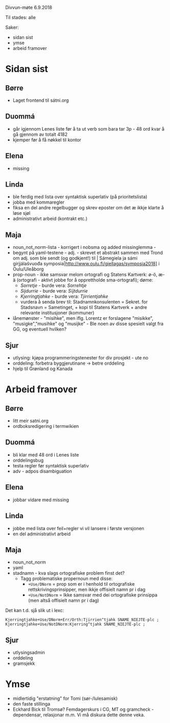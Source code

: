 Divvun-møte 6.9.2018

Til stades: alle

Saker:
* sidan sist
* ymse
* arbeid framover

#  Sidan sist

##  Børre
* Laget frontend til sátni.org

##  Duommá
* går igjennom Lenes liste før å ta ut verb som bara tar 3p - 48 ord kvar å gå
  gjennom av totalt 4182
* kjemper før å få nøkkel til kontor

##  Elena
* missing

##  Linda
* ble ferdig med lista over syntaktisk superlativ (på prioritetslista)
* jobba med kommaregler
* fiksa en del andre regelbugger og skrev eposter om det æ ikkje klarte å løse
  sjøl
* administrativt arbeid (kontrakt etc.)

##  Maja
* noun_not_norm-lista - korrigert i nobsma og added missinglemma -
* begynt på yaml-testene - adj. - skrevet et abstrakt sammen med Trond om adj.
  som ble sendt (og godkjent!) til
| Sámegiela ja sámi girjjálašvuođa symposia|http://www.oulu.fi/giellagas/symposia2018]
  i Oulu/Uleåborg
* prop-noun - ikke samsvar melom ortografi og Statens Kartverk: ø-ö, æ-ä
  (ortografi - aktivt jobbe for å opprettholde sma-ortografi); døme:
    - *Sorretje* - burde vera: *Sorrehtje*
    - *Sijdurrie* - burde vera: *Sïjtdurrie*
    - *Kjerringtjahke* - burde vera: *Tjirrientjahke*
    - vurdera å senda brev til: Stadnamnkonsulenten = Sekret. for Stadsnavn =
   Sametinget, + kopi til Statens Kartverk + andre relevante institusjoner
   (kommuner)
* lånemønster -  "misihke", men iflg. Lorentz er forslagene "misikke",
  "musigke","musihke" og "musijke" - Ble noen av disse spesielt valgt fra GG,
  og eventuell hvilken?

##  Sjur
* utlysing: kjøpa programmeringstenester for div prosjekt - ute no
* orddeling: forbetra byggjerutinane -> betre orddeling
* hjelp til Grønland og Kanada

#  Arbeid framover

##  Børre
* litt meir satni.org
* ordboksredigering i termwikien

##  Duommá
* bli klar med 48 ord i Lenes liste
* orddelingsbug
* testa regler før syntaktisk superlativ
* adv - adpos disambiguation

## Elena
* jobbar vidare med missing

##  Linda
* jobbe med lista over feil+regler vi vil lansere i første versjonen
* en del administrativt arbeid

##  Maja
* noun_not_norm
* yaml
* stadnamn - kva slags ortografiske problem finst det?
    - Tagg problematiske propernoun med disse:
        - `+Use/DNorm` = prop som er i henhold til ortografiske
    rettskrivingsprinsipper, men ikkje offisielt namn pr i dag
        - `+Use/NotDNorm` = Ikke samsvar med dei ortografiske prinsippa (men altså
    offisielt namn pr i dag)

Det kan t.d. sjå slik ut i lexc:

```
Kjerringtjahke+Use/DNorm+Err/Orth:Tjirrien^tjahk SNAME_NIEJTE-plc ;
Kjerringtjahke+Use/NotDNorm:Kjerring^tjahk SNAME_NIEJTE-plc ;
```

##  Sjur
* utlysingsadmin
* orddeling
* gramsjekk

#  Ymse

* midlertidig "erstatning" for Tomi (sør-/lulesamisk)
* den faste stillinga
* Eckhard Bick til Tromsø? Femdagerskurs i CG, MT og gramcheck - dependensar,
  relasjonar m.m. Vi må diskura dette denne veka.

